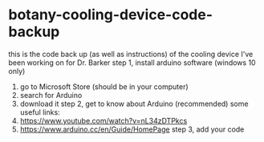 # botany-cooling-device-code-backup
this is the code back up (as well as instructions) of the cooling device I've been working on for Dr. Barker
step 1, install arduino software (windows 10 only) 
  1. go to Microsoft Store (should be in your computer)
  2. search for Arduino
  3. download it
step 2, get to know about Arduino (recommended)
  some useful links:
  1. https://www.youtube.com/watch?v=nL34zDTPkcs
  2. https://www.arduino.cc/en/Guide/HomePage
step 3, add your code 
  
